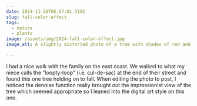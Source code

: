 ```yaml
---
date: 2024-11-26T05:57:01.319Z
slug: fall-color-effect
tags:
  - nature
  - plants
image: /assets/img/2024-fall-color-effect.jpg
image_alt: A slightly distorted photo of a tree with shades of red and yellow autumn leaves surrounded by more bare trees, evergreen bushes, and a blue sky. The photo has been modified to blend the colors together into a softer 

---
```


I had a nice walk with the family on the east coast. We walked to what my niece calls the "loopty-loop" (i.e. cul-de-sac) at the end of their street and found this one tree holding on to fall. When editing the photo to post, I noticed the denoise function really brought out the impressionist view of the tree which seemed appropriate so I leaned into the digital art style on this one.
